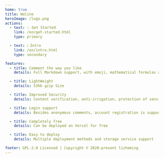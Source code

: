 ```yaml
---
home: true
title: Waline
heroImage: /logo.png
actions:
  - text: 💡 Get Started
    link: /en/get-started.html
    type: primary

  - text: ℹ️ Intro
    link: /en/intro.html
    type: secondary

features:
  - title: Comment the way you like
    details: Full Markdown support, with emoji, mathematical formulas and HTML embedding support

  - title: LightWeight
    details: 53kb gzip Size

  - title: Improved Security
    details: Content verification, anti-irrigation, protection of sensitive data, etc.

  - title: Login support
    details: Besides anonymous comments, account registration is supported to maintain identity

  - title: Completely free
    details: Can be deployed on Vercel for free

  - title: Easy to deploy
    details: Multiple deployment methods and storage service support

footer: GPL-2.0 Licensed | Copyright © 2020-present lizheming
---
```

